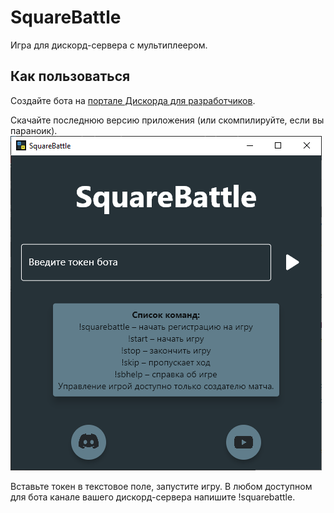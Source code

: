 # SquareBattle

Игра для дискорд-сервера с мультиплеером.

## Как пользоваться

Создайте бота на [портале Дискорда для разработчиков](https://discord.com/developers/applications).

Скачайте последнюю версию приложения (или скомпилируйте, если вы параноик).
![Скриншот](assets/screenshot.png)

Вставьте токен в текстовое поле, запустите игру. В любом доступном для бота канале вашего дискорд-сервера напишите !squarebattle.